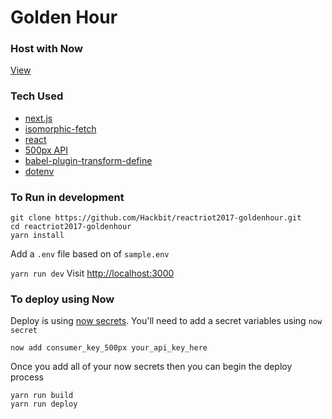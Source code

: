 # Golden Hour

### Host with Now
[View](https://reactriot2017-goldenhour-lbphhxxjlh.now.sh)

### Tech Used
* [next.js](https://github.com/zeit/next.js/)
* [isomorphic-fetch](https://github.com/matthew-andrews/isomorphic-fetch)
* [react](https://github.com/facebook/react)
* [500px API](https://500px.com/)
* [babel-plugin-transform-define](https://github.com/FormidableLabs/babel-plugin-transform-define)
* [dotenv](https://github.com/motdotla/dotenv)

### To Run in development
```
git clone https://github.com/Hackbit/reactriot2017-goldenhour.git
cd reactriot2017-goldenhour
yarn install
```

Add a `.env` file based on of `sample.env`

`yarn run dev`
Visit [http://localhost:3000](http://localhost:3000)


### To deploy using Now
Deploy is using [now secrets](https://zeit.co/docs/features/env-and-secrets#secrets). You'll need to add a secret variables using `now secret`

```
now add consumer_key_500px your_api_key_here
```

Once you add all of your now secrets then you can begin the deploy process

```
yarn run build
yarn run deploy
```
